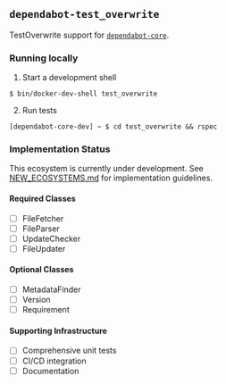 ## `dependabot-test_overwrite`

TestOverwrite support for [`dependabot-core`][core-repo].

### Running locally

1. Start a development shell

  ```
  $ bin/docker-dev-shell test_overwrite
  ```

2. Run tests
  ```
  [dependabot-core-dev] ~ $ cd test_overwrite && rspec
  ```

[core-repo]: https://github.com/dependabot/dependabot-core

### Implementation Status

This ecosystem is currently under development. See [NEW_ECOSYSTEMS.md](../NEW_ECOSYSTEMS.md) for implementation guidelines.

#### Required Classes
- [ ] FileFetcher
- [ ] FileParser
- [ ] UpdateChecker
- [ ] FileUpdater

#### Optional Classes
- [ ] MetadataFinder
- [ ] Version
- [ ] Requirement

#### Supporting Infrastructure
- [ ] Comprehensive unit tests
- [ ] CI/CD integration
- [ ] Documentation
